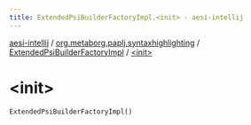 ```yaml
---
title: ExtendedPsiBuilderFactoryImpl.<init> - aesi-intellij
---
```


[aesi-intellij](../../index.html) / [org.metaborg.paplj.syntaxhighlighting](../index.html) / [ExtendedPsiBuilderFactoryImpl](index.html) / [&lt;init&gt;](.)

# &lt;init&gt;

`ExtendedPsiBuilderFactoryImpl()`